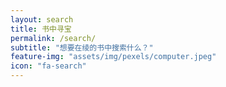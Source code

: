 ```yaml
---
layout: search
title: 书中寻宝
permalink: /search/
subtitle: "想要在绫的书中搜索什么？"
feature-img: "assets/img/pexels/computer.jpeg"
icon: "fa-search"
---
```

